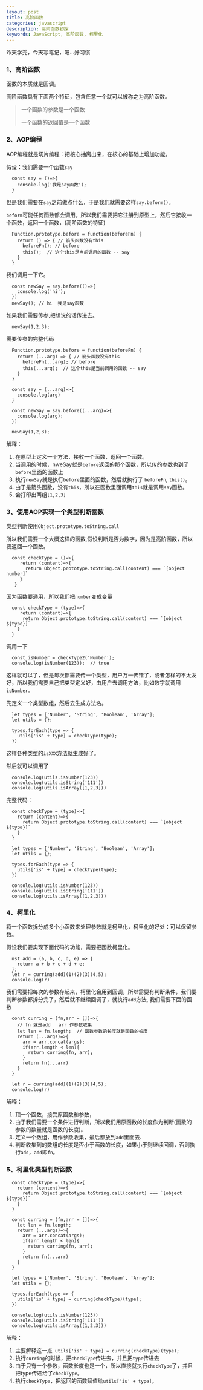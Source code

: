 ```yaml
---
layout: post
title: 高阶函数
categories: javascript
description: 高阶函数初探
keywords: JavaScript, 高阶函数, 柯里化 
---
```



昨天学完，今天写笔记，嗯...好习惯


### 1、高阶函数

函数的本质就是回调。

高阶函数具有下面两个特征，包含任意一个就可以被称之为高阶函数。

> 一个函数的参数是一个函数
> 
> 一个函数的返回值是一个函数


### 2、AOP编程

AOP编程就是切片编程：把核心抽离出来，在核心的基础上增加功能。

假设：我们需要一个函数`say`

```
  const say = ()=>{
    console.log('我是say函数');
  }
```

但是我们需要在`say`之前做点什么，于是我们就需要这样`say.beform()`。

`beform`可能任何函数都会调用。所以我们需要把它注册到原型上，然后它接收一个函数，返回一个函数，(高阶函数的特征)

```
  Function.prototype.before = function(beforeFn) {
    return () => { // 箭头函数没有this
      beforeFn(); // before
      this();  // 这个this是当前调用的函数 -- say
    }
  }
```

我们调用一下它。

```
  const newSay = say.before(()=>{
    console.log('hi');
  })
  newSay(); // hi  我是say函数
```

如果我们需要传参,把想说的话传进去。

```
  newSay(1,2,3);
```

需要传参的完整代码

```
  Function.prototype.before = function(beforeFn) {
    return (...arg) => { // 箭头函数没有this
      beforeFn(...arg); // before
      this(...arg);  // 这个this是当前调用的函数 -- say
    }
  }

  const say = (...arg)=>{
    console.log(arg)
  }

  const newSay = say.before((...arg)=>{
    console.log(arg);
  })

  newSay(1,2,3);
```

解释：
1. 在原型上定义一个方法，接收一个函数，返回一个函数。
2. 当调用的时候，nweSay就是`before`返回的那个函数，所以传的参数也到了`before`里面的函数上
3. 执行`newSay`就是执行`before`里面的函数，然后就执行了 `beforeFn`, `this()`。
4. 由于是箭头函数，没有`this`，所以在函数里面调用`this`就是调用`say`函数。
5. 会打印出两组`[1,2,3]`


### 3、使用AOP实现一个类型判断函数

类型判断使用`Object.prototype.toString.call`

所以我们需要一个大概这样的函数,假设判断是否为数字，因为是高阶函数，所以要返回一个函数。

```
  const checkType = ()=>{
     return (content)=>{
       return Object.prototype.toString.call(content) === `[object number]`
     }
   }
```

因为函数要通用，所以我们把`number`变成变量

```
  const checkType = (type)=>{
     return (content)=>{
      return Object.prototype.toString.call(content) === `[object ${type}]`
    }
  }
```

调用一下

```
  const isNumber = checkType2('Number');
  console.log(isNumber(123));  // true
```

这样就可以了，但是每次都需要传一个类型，用户万一传错了，或者怎样的不太友好，所以我们需要自己把类型定义好，由用户去调用方法，比如数字就调用`isNumber`。

先定义一个类型数组，然后去生成方法名。

```
  let types = ['Number', 'String', 'Boolean', 'Array'];
  let utils = {};

  types.forEach(type => {
    utils['is' + type] = checkType(type);
  })
```
这样各种类型的`isXXX`方法就生成好了。

然后就可以调用了

```
  console.log(utils.isNumber(123))
  console.log(utils.isString('111'))
  console.log(utils.isArray([1,2,3]))
```

完整代码：

```
  const checkType = (type)=>{
    return (content)=>{
      return Object.prototype.toString.call(content) === `[object ${type}]`
    }
  }

  let types = ['Number', 'String', 'Boolean', 'Array'];
  let utils = {};

  types.forEach(type => {
    utils['is' + type] = checkType(type);
  })

  console.log(utils.isNumber(123))
  console.log(utils.isString('111'))
  console.log(utils.isArray([1,2,3]))
```

### 4、柯里化

将一个函数拆分成多个小函数来处理参数就是柯里化，柯里化的好处：可以保留参数。

假设我们要实现下面代码的功能，需要把函数柯里化。

```
  nst add = (a, b, c, d, e) => {
    return a + b + c + d + e;
  };
  let r = curring(add)(1)(2)(3)(4,5);
  console.log(r)
```

我们需要把每次的参数存起来，柯里化会用到回调，所以需要有判断条件，我们要判断参数都拆分完了，然后就不继续回调了，就执行`add`方法, 我们需要下面的函数

```
  const curring = (fn,arr = [])=>{
    // fn 就是add   arr 作参数收集
    let len = fn.length;  // 函数参数的长度就是函数的长度
    return (...args)=>{
      arr = arr.concat(args);
      if(arr.length < len){
        return curring(fn, arr);
      }
      return fn(...arr)
    }
  }

  let r = curring(add)(1)(2)(3)(4,5);
  console.log(r)
```

解释：
1. 顶一个函数，接受原函数和参数，
2. 由于我们需要一个条件进行判断，所以我们用原函数的长度作为判断(函数的参数的数量就是函数的长度)。
3. 定义一个数组，用作参数收集，最后都放到`add`里面去.
4. 判断收集到的数组的长度是否小于函数的长度，如果小于则继续回调，否则执行`add`，`add`即`fn`。


### 5、柯里化类型判断函数

```
  const checkType = (type)=>{
    return (content)=>{
      return Object.prototype.toString.call(content) === `[object ${type}]`
    }
  }

  const curring = (fn,arr = [])=>{
    let len = fn.length; 
    return (...args)=>{
      arr = arr.concat(args);
      if(arr.length < len){
        return curring(fn, arr);
      }
      return fn(...arr)
    }
  }

  let types = ['Number', 'String', 'Boolean', 'Array'];
  let utils = {};

  types.forEach(type => {
    utils['is' + type] = curring(checkType)(type);
  })

  console.log(utils.isNumber(123))
  console.log(utils.isString('111'))
  console.log(utils.isArray([1,2,3]))
```

解释：
1. 主要解释这一点` utils['is' + type] = curring(checkType)(type);`
2. 执行`curring`的时候，把`checkType`传进去，并且把`type`传进去
3. 由于只有一个参数，函数长度也是一个，所以直接就执行`checkType`了，并且把type传递给了`checkType`。
4. 执行`checkType`，把返回的函数赋值给`utils['is' + type]`。






